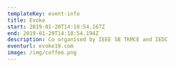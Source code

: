```yaml
---
templateKey: event-info
title: Evoke
start: 2019-01-20T14:18:54.167Z
end: 2019-01-20T14:18:54.194Z
description: Co organised by IEEE SB TKMCE and IEDC
eventurl: evoke19.com
image: /img/coffee.png
---
```


